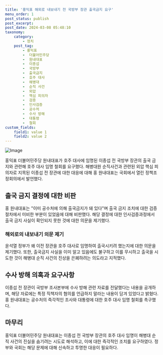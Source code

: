```yaml
---
title: '홍익표 해외로 내보내기 전 국방부 장관 출국금지 요구'
menu_order: 1
post_status: publish
post_excerpt: 
post_date: 2024-03-08 05:48:10
taxonomy:
    category:
        - 정치
    post_tag:
        - 홍익표
        -  더불어민주당
        -  원내대표
        -  이종섭
        -  국방부
        -  출국금지
        -  호주 대사
        -  해병대
        -  순직 사건
        -  외압
        -  핵심 피의자
        -  검증
        -  인사검증
        -  공수처
        -  수사 방해
        -  대통령
        -  철회
custom_fields:
    field1: value 1
    field2: value 2
---
```


![Image](https://imgnews.pstatic.net/image/028/2024/03/07/0002679837_001_20240307114501077.jpg?type=w647)

홍익표 더불어민주당 원내대표가 호주 대사에 임명된 이종섭 전 국방부 장관의 출국 금지와 관련해 호주 대사 임명 철회를 요구했다. 해병대원 순직사건과 관련된 외압 핵심 피의자로 지목된 이종섭 전 장관에 대한 대응에 대해 홍 원내대표는 국회에서 열린 정책조정회의에서 발언했다.
## 출국 금지 결정에 대한 비판
홍 원내대표는 "이미 공수처에 의해 출국금지가 돼 있다"며 출국 금지 조치에 대한 검증 절차에서 미비한 부분이 있었음에 대해 비판했다. 해당 결정에 대한 인사검증과정에서 출국 금지 사실이 확인되지 못한 것에 대한 의문을 제기했다.
### 해외로의 내보내기 의문 제기
윤석열 정부가 왜 이전 장관을 호주 대사로 임명하여 출국시키려 했는지에 대한 의문을 제기했다. 또한, 출국금지 사실을 이미 알고 있음에도 불구하고 이를 무시하고 출국을 시도한 것이 해병대 순직 사건의 진상을 은폐하려는 의도라고 지적했다.
## 수사 방해 의혹과 요구사항
이종섭 전 장관이 국방부 조사본부에 수사 방해 관련 자료를 전달했다는 내용을 공개하며, 해당 자료에는 특정 직책자의 혐의를 언급하지 말라는 내용이 담겨 있었다고 밝혔다. 홍 원내대표는 공수처의 즉각적인 조사와 대통령에 대한 호주 대사 임명 철회를 촉구했다.
## 마무리
홍익표 더불어민주당 원내대표는 이종섭 전 국방부 장관의 호주 대사 임명이 해병대 순직 사건의 진실을 숨기려는 시도로 해석하고, 이에 대한 즉각적인 조치를 요구하였다. 정부와 국회는 해당 문제에 대해 신속하고 투명한 대응이 필요하다.
